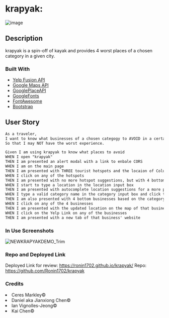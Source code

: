 # krapyak:
![image](https://github.com/Ronin1702/krapyak/assets/129554518/33ffff70-e6c8-4ec5-aa06-171d7929441a)
## Description
krapyak is a spin-off of kayak and provides 4 worst places of a chosen category in a given city.

### Built With
- [Yelp Fusion API](https://fusion.yelp.com/)
- [Google Maps API](https://developers.google.com/maps)
- [GooglePlaceAPI](https://developers.google.com/maps/documentation/places/web-service/autocomplete) 
- [GoogleFonts](https://fonts.google.com/)
- [FontAwesome](https://fontawesome.com/docs) 
- [Bootstrap](https://getbootstrap.com/docs/5.1/getting-started/introduction/) 

## User Story

```md
As a traveler,
I want to know what businesses of a chosen categogy to AVOID in a certain area,
So that I may NOT have the worst experience.
```

```md
Given I am using krapyak to know what places to avoid
WHEN I open "krapyak"
THEN I am presented an alert modal with a link to enbale CORS
WHEN I am on the main page
THEN I am presented with THREE tourist hotspots and the locaion of Columbus on the map
WHEN I click on any of the hotspots
THEN I am presented with no more hotspot suggestions, but with 4 bottom businesses of a random category of that hotspot
WHEN I start to type a location in the location input box
THEN I am presented with autocomplete location suggestions for a more precise search
WHEN I type a valid category name in the category input box and click the search button
THEN I am also presented with 4 bottom businesses based on the category and location input
WHEN I click on any of the 4 businesses
THEN I am presented with the updated location on the map of that business
WHEN I click on the Yelp Link on any of the businesses
THEN I am presented with a new tab of that business' website
```

### In Use Screenshots
![NEWKRAPYAKDEMO_Trim](https://github.com/Ronin1702/krapyak/assets/131202032/b511f917-8cb1-47e4-9fe0-6fb7f797954a)

### Repo and Deployed Link
Deployed Link for review: https://ronin1702.github.io/krapyak/
Repo: https://github.com/Ronin1702/krapyak

### Credits
<li>Ceres Markley© </li>
<li>Daniel aka Jianxiong Chen© </li>
<li>Ian Vignolles-Jeong© </li>
<li>Kai Chen© </li>
